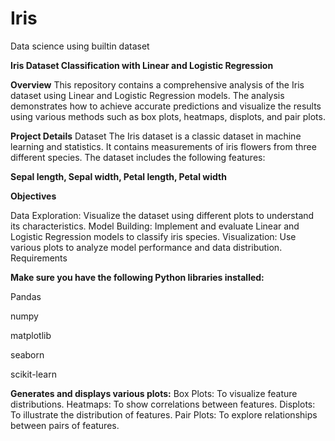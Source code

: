 # Iris
Data science using builtin dataset

**Iris Dataset Classification with Linear and Logistic Regression**

**Overview**
This repository contains a comprehensive analysis of the Iris dataset using Linear and Logistic Regression models. The analysis demonstrates how to achieve accurate predictions and visualize the results using various methods such as box plots, heatmaps, displots, and pair plots.


**Project Details**
Dataset
The Iris dataset is a classic dataset in machine learning and statistics. It contains measurements of iris flowers from three different species. The dataset includes the following features:

**Sepal length, 
Sepal width, 
Petal length, 
Petal width**

**Objectives**


Data Exploration: Visualize the dataset using different plots to understand its characteristics.
Model Building: Implement and evaluate Linear and Logistic Regression models to classify iris species.
Visualization: Use various plots to analyze model performance and data distribution.
Requirements


**Make sure you have the following Python libraries installed:**

Pandas

numpy

matplotlib

seaborn

scikit-learn

**Generates and displays various plots:**
Box Plots: To visualize feature distributions.
Heatmaps: To show correlations between features.
Displots: To illustrate the distribution of features.
Pair Plots: To explore relationships between pairs of features.
